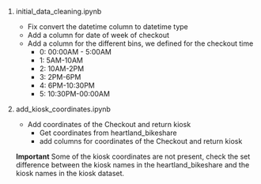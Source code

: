 1. initial_data_cleaning.ipynb
   - Fix convert the datetime column to datetime type
   - Add a column for date of week of checkout
   - Add a column for the different bins, we defined for the checkout time
     -  0: 00:00AM - 5:00AM
     -  1: 5AM-10AM
     -  2: 10AM-2PM
     -  3: 2PM-6PM
     -  4: 6PM-10:30PM
     -  5: 10:30PM-00:00AM

2. add_kiosk_coordinates.ipynb
   - Add coordinates of the Checkout and return kiosk
     - Get coordinates from heartland_bikeshare
     - add columns for coordinates of the Checkout and return kiosk 

   **Important** Some of the kiosk coordinates are not present, check the set difference between the kiosk names in the heartland_bikeshare and the kiosk names in the kiosk dataset.